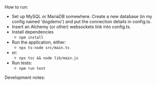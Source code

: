 How to run:

- Set up MySQL or MariaDB somewhere. Create a new database (in my config named 'dogdemo') and put the connection details in config.ts.
- Insert an Alchemy (or other) websockets link into config.ts.
- Install dependencies
  - `npm install`
- Run the application, either:
  - `npx ts-node src/main.ts`
- or:
  - `npx tsc && node lib/main.js`
- Run tests:
  - `npm run test`

Development notes:

